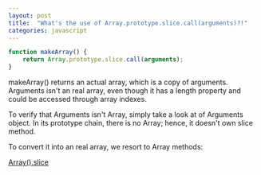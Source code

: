```yaml
---
layout: post
title:  "What's the use of Array.prototype.slice.call(arguments)?!"
categories: javascript
---
```


```javascript
function makeArray() {
	return Array.prototype.slice.call(arguments);
}
```
makeArray() returns an actual array, which is a copy of arguments. Arguments isn't an real array, even though it has a length property and could be accessed through array indexes. 

To verify that Arguments isn't Array, simply take a look at of Arguments object.  In its prototype chain, there is no Array; hence, it doesn't own slice method.

To convert it into an real array, we resort to Array methods:

[Array().slice](https://developer.mozilla.org/en-US/docs/Web/JavaScript/Reference/Global_Objects/Array/slice#Array-like_objects)